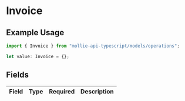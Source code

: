 # Invoice

## Example Usage

```typescript
import { Invoice } from "mollie-api-typescript/models/operations";

let value: Invoice = {};
```

## Fields

| Field       | Type        | Required    | Description |
| ----------- | ----------- | ----------- | ----------- |